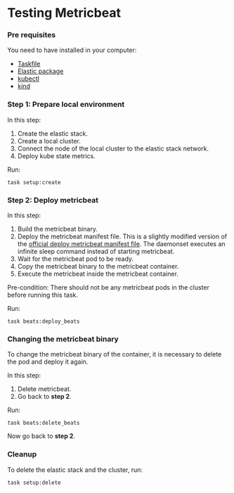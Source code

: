 # Testing Metricbeat


### Pre requisites

You need to have installed in your computer:
- [Taskfile](https://taskfile.dev/installation/)
- [Elastic package](https://github.com/elastic/elastic-package)
- [kubectl](https://kubernetes.io/docs/tasks/tools/)
- [kind](https://kind.sigs.k8s.io/docs/user/quick-start/#installation)


### Step 1: Prepare local environment

In this step:
1. Create the elastic stack.
2. Create a local cluster.
3. Connect the node of the local cluster to the elastic stack network.
4. Deploy kube state metrics.

Run:
```shell
task setup:create
```


### Step 2: Deploy metricbeat

In this step:
1. Build the metricbeat binary.
2. Deploy the metricbeat manifest file. This is a slightly modified version of the [official deploy metricbeat manifest file](https://github.com/elastic/beats/blob/main/deploy/kubernetes/metricbeat-kubernetes.yaml).
   The daemonset executes an infinite sleep command instead of starting metricbeat.
3. Wait for the metricbeat pod to be ready.
4. Copy the metricbeat binary to the metricbeat container.
5. Execute the metricbeat inside the metricbeat container.

Pre-condition: There should not be any metricbeat pods in the cluster before running this task.

Run:
```shell
task beats:deploy_beats
```


### Changing the metricbeat binary

To change the metricbeat binary of the container, it is necessary to delete the pod and deploy it again.

In this step:
1. Delete metricbeat.
2. Go back to **step 2**.

Run:
```shell
task beats:delete_beats
```

Now go back to **step 2**.


### Cleanup

To delete the elastic stack and the cluster, run:

```shell
task setup:delete
```
